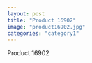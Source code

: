 ```yaml
---
layout: post
title: "Product 16902"
image: "product16902.jpg"
categories: "category1"
---
```

Product 16902
